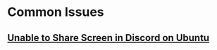 # Common Issues

## [Unable to Share Screen in Discord on Ubuntu](https://github.com/devops-in-wonderland/share-screen-discord-ubuntu/blob/main/UnableShareScreen.md)

